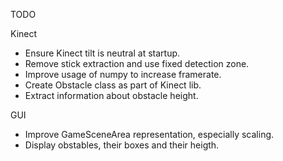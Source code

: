 TODO

Kinect

 - Ensure Kinect tilt is neutral at startup.
 - Remove stick extraction and use fixed detection zone.
 - Improve usage of numpy to increase framerate.
 - Create Obstacle class as part of Kinect lib.
 - Extract information about obstacle height.

GUI

 - Improve GameSceneArea representation, especially scaling.
 - Display obstables, their boxes and their heigth.

